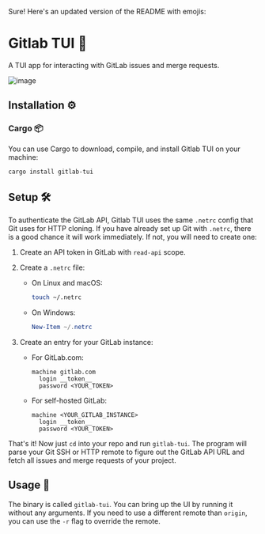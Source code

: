 Sure! Here's an updated version of the README with emojis:

# Gitlab TUI 🚀

A TUI app for interacting with GitLab issues and merge requests.

![image](https://github.com/NiklasTreml/gitlab-tui/assets/27763017/7efaabd3-dd68-4cb8-9e6f-9833a1916b81)

## Installation ⚙️

### Cargo 📦

You can use Cargo to download, compile, and install Gitlab TUI on your machine:

```bash
cargo install gitlab-tui
```

## Setup 🛠️

To authenticate the GitLab API, Gitlab TUI uses the same `.netrc` config that Git uses for HTTP cloning. If you have already set up Git with `.netrc`, there is a good chance it will work immediately. If not, you will need to create one:

1. Create an API token in GitLab with `read-api` scope.
2. Create a `.netrc` file:

   - On Linux and macOS:

     ```bash
     touch ~/.netrc
     ```

   - On Windows:
     ```powershell
     New-Item ~/.netrc
     ```

3. Create an entry for your GitLab instance:

   - For GitLab.com:

     ```netrc
     machine gitlab.com
       login __token__
       password <YOUR_TOKEN>
     ```

   - For self-hosted GitLab:
     ```netrc
     machine <YOUR_GITLAB_INSTANCE>
       login __token__
       password <YOUR_TOKEN>
     ```

That's it! Now just `cd` into your repo and run `gitlab-tui`. The program will parse your Git SSH or HTTP remote to figure out the GitLab API URL and fetch all issues and merge requests of your project.

## Usage 🚀

The binary is called `gitlab-tui`. You can bring up the UI by running it without any arguments. If you need to use a different remote than `origin`, you can use the `-r` flag to override the remote.

